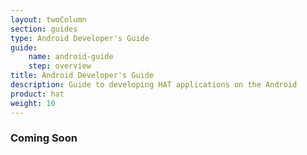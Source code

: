 ```yaml
---
layout: twoColumn
section: guides
type: Android Developer's Guide
guide: 
    name: android-guide
    step: overview
title: Android Developer's Guide
description: Guide to developing HAT applications on the Android
product: hat
weight: 10
---
```


### Coming Soon

<nav class="pager-nav">
<a href="" style="display:none;"></a>
<a href="" style="display:none;"></a>
</nav>
